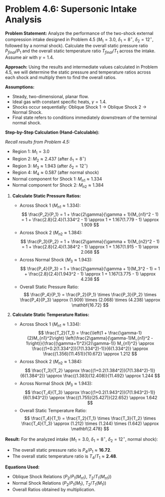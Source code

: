# Problem 4.6: Supersonic Intake Analysis

**Problem Statement:**
Analyze the performance of the two-shock external compression intake designed in Problem 4.5 ($M_1=3.0$, $\delta_1=8^\circ$, $\delta_2=12^\circ$, followed by a normal shock). Calculate the overall static pressure ratio $P_{final}/P_1$ and the overall static temperature ratio $T_{final}/T_1$ across the intake. Assume air with $\gamma = 1.4$.

**Approach:**
Using the results and intermediate values calculated in Problem 4.5, we will determine the static pressure and temperature ratios across each shock and multiply them to find the overall ratios.

**Assumptions:**
*   Steady, two-dimensional, planar flow.
*   Ideal gas with constant specific heats, $\gamma = 1.4$.
*   Shocks occur sequentially: Oblique Shock 1 $\to$ Oblique Shock 2 $\to$ Normal Shock.
*   Final state refers to conditions immediately downstream of the terminal normal shock.

**Step-by-Step Calculation (Hand-Calculable):**

*Recall results from Problem 4.5:*
*   Region 1: $M_1 = 3.0$
*   Region 2: $M_2 \approx 2.437$ (after $\delta_1=8^\circ$)
*   Region 3: $M_3 \approx 1.943$ (after $\delta_2=12^\circ$)
*   Region 4: $M_4 \approx 0.587$ (after normal shock)
*   Normal component for Shock 1: $M_{n1} \approx 1.334$
*   Normal component for Shock 2: $M_{n2} \approx 1.384$

1.  **Calculate Static Pressure Ratios:**
    *   Across Shock 1 ($M_{n1} \approx 1.334$):
        $$ \frac{P_2}{P_1} = 1 + \frac{2\gamma}{\gamma + 1}(M_{n1}^2 - 1) = 1 + \frac{2.8}{2.4}(1.334^2 - 1) \approx 1 + 1.167(1.779 - 1) \approx 1.909 $$ 
    *   Across Shock 2 ($M_{n2} \approx 1.384$):
        $$ \frac{P_3}{P_2} = 1 + \frac{2\gamma}{\gamma + 1}(M_{n2}^2 - 1) = 1 + \frac{2.8}{2.4}(1.384^2 - 1) \approx 1 + 1.167(1.915 - 1) \approx 2.068 $$ 
    *   Across Normal Shock ($M_3 \approx 1.943$):
        $$ \frac{P_4}{P_3} = 1 + \frac{2\gamma}{\gamma + 1}(M_3^2 - 1) = 1 + \frac{2.8}{2.4}(1.943^2 - 1) \approx 1 + 1.167(3.775 - 1) \approx 4.238 $$ 
    *   Overall Static Pressure Ratio:
        $$ \frac{P_4}{P_1} = \frac{P_2}{P_1} \times \frac{P_3}{P_2} \times \frac{P_4}{P_3} \approx (1.909) \times (2.068) \times (4.238) \approx \mathbf{16.72} $$ 

2.  **Calculate Static Temperature Ratios:**
    *   Across Shock 1 ($M_{n1} \approx 1.334$):
        $$ \frac{T_2}{T_1} = \frac{\left(1 + \frac{\gamma-1}{2}M_{n1}^2\right) \left(\frac{2\gamma}{\gamma-1}M_{n1}^2 - 1\right)}{\frac{(\gamma+1)^2}{2(\gamma-1)} M_{n1}^2} \approx \frac{(1+0.2(1.334^2))(7(1.334^2)-1)}{6(1.334^2)} \approx \frac{(1.356)(11.451)}{10.672} \approx 1.212 $$ 
    *   Across Shock 2 ($M_{n2} \approx 1.384$):
        $$ \frac{T_3}{T_2} \approx \frac{(1+0.2(1.384^2))(7(1.384^2)-1)}{6(1.384^2)} \approx \frac{(1.383)(12.408)}{11.492} \approx 1.244 $$ 
    *   Across Normal Shock ($M_3 \approx 1.943$):
        $$ \frac{T_4}{T_3} \approx \frac{(1+0.2(1.943^2))(7(1.943^2)-1)}{6(1.943^2)} \approx \frac{(1.755)(25.427)}{22.652} \approx 1.642 $$ 
    *   Overall Static Temperature Ratio:
        $$ \frac{T_4}{T_1} = \frac{T_2}{T_1} \times \frac{T_3}{T_2} \times \frac{T_4}{T_3} \approx (1.212) \times (1.244) \times (1.642) \approx \mathbf{2.478} $$ 

**Result:**
For the analyzed intake ($M_1=3.0$, $\delta_1=8^\circ$, $\delta_2=12^\circ$, normal shock):
*   The overall static pressure ratio is $P_4/P_1 \approx \mathbf{16.72}$.
*   The overall static temperature ratio is $T_4/T_1 \approx \mathbf{2.48}$.

**Equations Used:**
*   Oblique Shock Relations ($P_2/P_1(M_{n1})$, $T_2/T_1(M_{n1})$)
*   Normal Shock Relations ($P_2/P_1(M_1)$, $T_2/T_1(M_1)$)
*   Overall Ratios obtained by multiplication.
